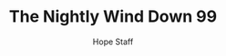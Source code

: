 ---
image: /assets/img/nwd/99_nwd_psalm_19_14_a_cev.png
title: The Nightly Wind Down 99
categories:
  - The Nightly Wind Down
author: Hope Staff
notes: The Nightly Wind Down 99
embed: >-
  EMBED_GOES_HERE
transcript: >-
  SOME LINES OF TEXT START HERE
---